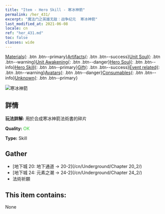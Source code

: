 ```yaml
---
title: "Item - Hero Skill - 寒冰神箭"
permalink: /her_431/
excerpt: "魔法门之英雄无敌：战争纪元  寒冰神箭"
last_modified_at: 2021-06-08
locale: cn
ref: "her_431.md"
toc: false
classes: wide
---
```

 [Materials](/ItemsCN/){: .btn .btn--primary}[Artifacts](/ItemsCN/Artifacts/){: .btn .btn--success}[Unit Soul](/ItemsCN/UnitSoul/){: .btn .btn--warning}[Unit Awakening](/ItemsCN/UnitAwakening/){: .btn .btn--danger}[Hero Soul](/ItemsCN/HeroSoul/){: .btn .btn--info}[Hero Skill](/ItemsCN/HeroSkill/){: .btn .btn--primary}[Gift](/ItemsCN/Gift/){: .btn .btn--success}[Event related](/ItemsCN/Events/){: .btn .btn--warning}[Avatars](/ItemsCN/Avatars/){: .btn .btn--danger}[Consumables](/ItemsCN/Consumables/){: .btn .btn--info}[Unknown](/ItemsCN/Unknown/){: .btn .btn--primary}

 ![寒冰神箭](/images/t/ps_hanbingshenjian.png)

## 詳情
 **玩法詳解:** 用於合成寒冰神箭法術書的碎片

 **Quality:** <span style="color: #32CD32">OK</span>

 **Type:** Skill

## Gather

*    [地下城 20: 地下通道 -> 20-2](/cn/Underground/Chapter 20_2/) 
*    [地下城 24: 元素之潮 -> 24-2](/cn/Underground/Chapter 24_2/) 
*    法術祈願 

## This item contains:

  None

